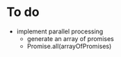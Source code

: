 # To do
- implement parallel processing
  - generate an array of promises
  - Promise.all(arrayOfPromises)